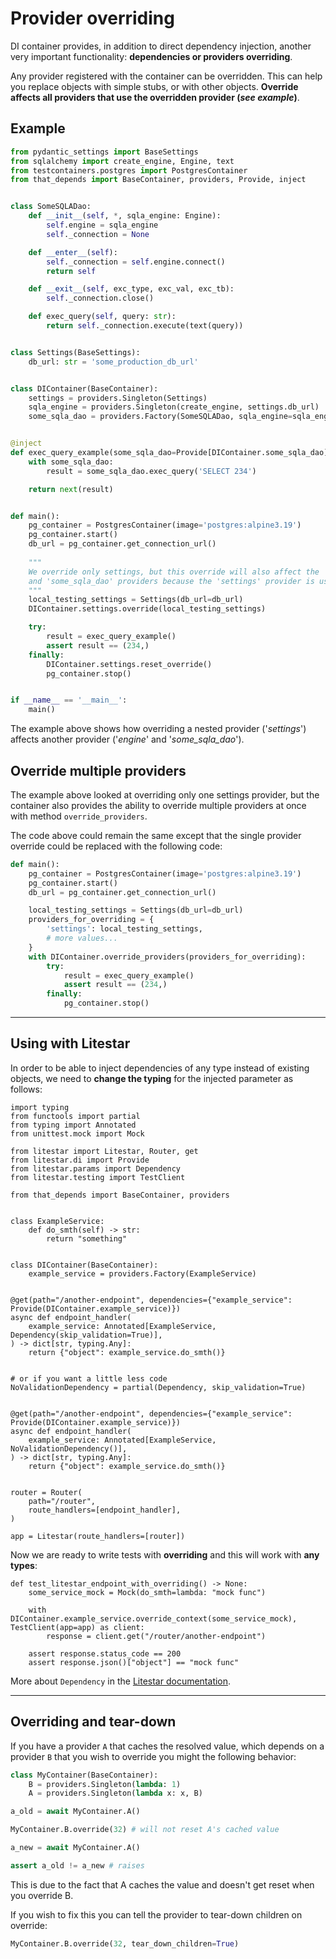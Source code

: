 # Provider overriding

DI container provides, in addition to direct dependency injection, another very important functionality: 
**dependencies or providers overriding**.

Any provider registered with the container can be overridden. 
This can help you replace objects with simple stubs, or with other objects.
**Override affects all providers that use the overridden provider (_see example_)**.

## Example

```python
from pydantic_settings import BaseSettings
from sqlalchemy import create_engine, Engine, text
from testcontainers.postgres import PostgresContainer
from that_depends import BaseContainer, providers, Provide, inject


class SomeSQLADao:
    def __init__(self, *, sqla_engine: Engine):
        self.engine = sqla_engine
        self._connection = None

    def __enter__(self):
        self._connection = self.engine.connect()
        return self

    def __exit__(self, exc_type, exc_val, exc_tb):
        self._connection.close()

    def exec_query(self, query: str):
        return self._connection.execute(text(query))


class Settings(BaseSettings):
    db_url: str = 'some_production_db_url'


class DIContainer(BaseContainer):
    settings = providers.Singleton(Settings)
    sqla_engine = providers.Singleton(create_engine, settings.db_url)
    some_sqla_dao = providers.Factory(SomeSQLADao, sqla_engine=sqla_engine)


@inject
def exec_query_example(some_sqla_dao=Provide[DIContainer.some_sqla_dao]):
    with some_sqla_dao:
        result = some_sqla_dao.exec_query('SELECT 234')

    return next(result)


def main():
    pg_container = PostgresContainer(image='postgres:alpine3.19')
    pg_container.start()
    db_url = pg_container.get_connection_url()
    
    """
    We override only settings, but this override will also affect the 'sqla_engine' 
    and 'some_sqla_dao' providers because the 'settings' provider is used by them!
    """
    local_testing_settings = Settings(db_url=db_url)
    DIContainer.settings.override(local_testing_settings)

    try:
        result = exec_query_example()
        assert result == (234,)
    finally:
        DIContainer.settings.reset_override()
        pg_container.stop()


if __name__ == '__main__':
    main()

```

The example above shows how overriding a nested provider ('_settings_') 
affects another provider ('_engine_' and '_some_sqla_dao_').

## Override multiple providers

The example above looked at overriding only one settings provider, 
but the container also provides the ability to override 
multiple providers at once with method ```override_providers```. 

The code above could remain the same except that 
the single provider override could be replaced with the following code:

```python
def main():
    pg_container = PostgresContainer(image='postgres:alpine3.19')
    pg_container.start()
    db_url = pg_container.get_connection_url()

    local_testing_settings = Settings(db_url=db_url)
    providers_for_overriding = {
        'settings': local_testing_settings,
        # more values...
    }
    with DIContainer.override_providers(providers_for_overriding):
        try:
            result = exec_query_example()
            assert result == (234,)
        finally:
            pg_container.stop()
```

---
## Using with Litestar
In order to be able to inject dependencies of any type instead of existing objects, 
we need to **change the typing** for the injected parameter as follows:

```python3
import typing
from functools import partial
from typing import Annotated
from unittest.mock import Mock

from litestar import Litestar, Router, get
from litestar.di import Provide
from litestar.params import Dependency
from litestar.testing import TestClient

from that_depends import BaseContainer, providers


class ExampleService:
    def do_smth(self) -> str:
        return "something"


class DIContainer(BaseContainer):
    example_service = providers.Factory(ExampleService)


@get(path="/another-endpoint", dependencies={"example_service": Provide(DIContainer.example_service)})
async def endpoint_handler(
    example_service: Annotated[ExampleService, Dependency(skip_validation=True)],
) -> dict[str, typing.Any]:
    return {"object": example_service.do_smth()}


# or if you want a little less code
NoValidationDependency = partial(Dependency, skip_validation=True)


@get(path="/another-endpoint", dependencies={"example_service": Provide(DIContainer.example_service)})
async def endpoint_handler(
    example_service: Annotated[ExampleService, NoValidationDependency()],
) -> dict[str, typing.Any]:
    return {"object": example_service.do_smth()}


router = Router(
    path="/router",
    route_handlers=[endpoint_handler],
)

app = Litestar(route_handlers=[router])
```

Now we are ready to write tests with **overriding** and this will work with **any types**:
```python3
def test_litestar_endpoint_with_overriding() -> None:
    some_service_mock = Mock(do_smth=lambda: "mock func")

    with DIContainer.example_service.override_context(some_service_mock), TestClient(app=app) as client:
        response = client.get("/router/another-endpoint")

    assert response.status_code == 200
    assert response.json()["object"] == "mock func"
```

More about `Dependency` 
in the [Litestar documentation](https://docs.litestar.dev/2/usage/dependency-injection.html#the-dependency-function).

---

## Overriding and tear-down

If you have a provider `A` that caches the resolved value, which depends on a provider
`B` that you wish to override you might the following behavior:

```python
class MyContainer(BaseContainer):
    B = providers.Singleton(lambda: 1)
    A = providers.Singleton(lambda x: x, B)

a_old = await MyContainer.A()

MyContainer.B.override(32) # will not reset A's cached value

a_new = await MyContainer.A()

assert a_old != a_new # raises
```

This is due to the fact that A caches the value and doesn't get reset when you override B.

If you wish to fix this you can tell the provider to tear-down children on override: 

```python
MyContainer.B.override(32, tear_down_children=True)
```
